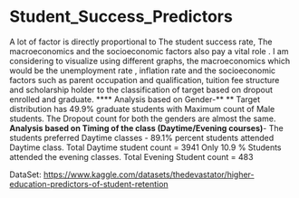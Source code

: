 # Student_Success_Predictors
A lot of factor is directly proportional  to The student success  rate, The macroeconomics and the socioeconomic factors also pay a vital role . I am considering to visualize using different graphs, the  macroeconomics which would be the unemployment rate , inflation rate and the socioeconomic factors  such as parent occupation and qualification, tuition fee structure and scholarship holder to the classification of target based on dropout enrolled and graduate.
**** Analysis based on Gender-** ** Target distribution has 49.9% graduate students with Maximum count of Male students.
The Dropout count for both the genders are almost the same.
 **Analysis based on Timing of the class (Daytime/Evening courses)**- The students preferred Daytime classes - 89.1%  percent students attended Daytime class. 
Total Daytime student count = 3941
Only 10.9 % Students attended the evening classes.
Total Evening Student count = 483

DataSet: https://www.kaggle.com/datasets/thedevastator/higher-education-predictors-of-student-retention
